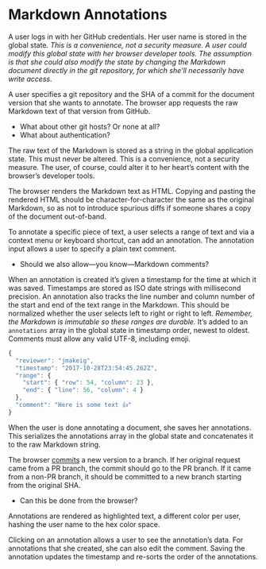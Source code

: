# Markdown Annotations

A user logs in with her GitHub credentials. Her user name is stored in the global state. *This is a convenience, not a security measure. A user could modify this global state with her browser developer tools. The assumption is that she could also modify the state by changing the Markdown document directly in the git repository, for which she’ll necessarily have write access.* 

A user specifies a git repository and the SHA of a commit for the document version that she wants to annotate. The browser app requests the raw Markdown text of that version from GitHub.

  * What about other git hosts? Or none at all?
  * What about authentication?

The raw text of the Markdown is stored as a string in the global application state. This must never be altered. This is a convenience, not a security measure. The user, of course, could alter it to her heart’s content with the browser’s developer tools. 

The browser renders the Markdown text as HTML. Copying and pasting the rendered HTML should be character-for-character the same as the original Markdown, so as not to introduce spurious diffs if someone shares a copy of the document out-of-band.

To annotate a specific piece of text, a user selects a range of text and via a context menu or keyboard shortcut, can add an annotation. The annotation input allows a user to specify a plain text comment.

  * Should we also allow—you know—Markdown comments? 

When an annotation is created it’s given a timestamp for the time at which it was saved. Timestamps are stored as ISO date strings with millisecond precision. An annotation also tracks the line number and column number of the start and end of the text range in the Markdown. This should be normalized whether the user selects left to right or right to left. *Remember, the Markdown is immutable so these ranges are durable.* It’s added to an `annotations` array in the global state in timestamp order, newest to oldest. Comments must allow any valid UTF-8, including emoji.

```js
{
  "reviewer": "jmakeig",
  "timestamp": "2017-10-28T23:54:45.262Z",
  "range": {
    "start": { "row": 54, "column": 23 },
    "end": { "line": 56, "column": 4 }
  },
  "comment": "Here is some text 👍"
}
```

When the user is done annotating a document, she saves her annotations. This serializes the annotations array in the global state and concatenates it to the raw Markdown string. 

The browser [commits](https://developer.github.com/v3/git/commits/#create-a-commit) a new version to a branch. If her original request came from a PR branch, the commit should go to the PR branch. If it came from a non-PR branch, it should be committed to a new branch starting from the original SHA.

  * Can this be done from the browser?

Annotations are rendered as highlighted text, a different color per user, hashing the user name to the hex color space.

Clicking on an annotation allows a user to see the annotation’s data. For annotations that she created, she can also edit the comment. Saving the annotation updates the timestamp and re-sorts the order of the annotations.